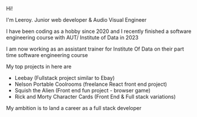 Hi!

I'm Leeroy. Junior web developer & Audio Visual Engineer

I have been coding as a hobby since 2020 and I recently finished a software engineering course with AUT/ Institute of Data in 2023

I am now working as an assistant trainer for Institute Of Data on their part time software engineering course

My top projects in here are 
* Leebay (Fullstack project similar to Ebay)
* Nelson Portable Coolrooms (freelance React front end project)
* Squish the Alien (Front end fun project - browser game)
* Rick and Morty Character Cards (Front End & Full stack variations)

My ambition is to land a career as a full stack developer
